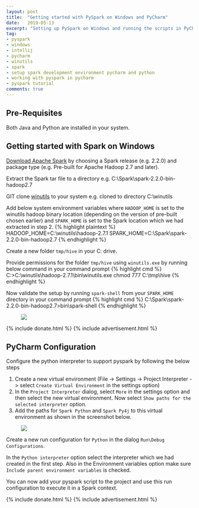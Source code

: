 ```yaml
---
layout: post
title:  "Getting started with PySpark on Windows and PyCharm"
date:   2019-05-13
excerpt: "Setting up PySpark on Windows and running the scripts in PyCharm IDE"
tag:
- pyspark 
- windows
- intellij
- pycharm
- winutils
- spark
- setup spark development environment pycharm and python
- working with pyspark in pycharm
- pyspark tutorial
comments: true
---
```


## Pre-Requisites

Both Java and Python are installed in your system.

## Getting started with Spark on Windows

[Download Apache Spark](http://spark.apache.org/downloads.html) by choosing a Spark release (e.g. 2.2.0) and package type (e.g. Pre-built for Apache Hadoop 2.7 and later).

Extract the Spark tar file to a directory e.g. C:\Spark\spark-2.2.0-bin-hadoop2.7

GIT clone [winutils](https://github.com/steveloughran/winutils) to your system e.g. cloned to directory C:\winutils

Add below system environment variables where `HADOOP_HOME` is set to the winutils hadoop binary location (depending on the version of pre-built chosen earlier)  and `SPARK_HOME` is set to the Spark location which we had extracted in step 2.
{% highlight plaintext %}
HADOOP_HOME=C:\winutils\hadoop-2.7.1
SPARK_HOME=C:\Spark\spark-2.2.0-bin-hadoop2.7
{% endhighlight %}

Create a new folder `tmp/hive` in your C: drive.

Provide permissions for the folder `tmp/hive` using `winutils.exe` by running below command in your command prompt
{% highlight cmd %}
C:>C:\winutils\hadoop-2.7.1\bin\winutils.exe chmod 777 C:\tmp\hive
{% endhighlight %}

Now validate the setup by running `spark-shell` from your `SPARK_HOME` directory in your command prompt
{% highlight cmd %}
C:\Spark\spark-2.2.0-bin-hadoop2.7>bin\spark-shell
{% endhighlight %}

<figure>
	<a href="{{ site.url }}/assets/img/2018/05/spark-shell.png"><img src="{{ site.url }}/assets/img/2018/05/spark-shell.png"></a>
</figure>

{% include donate.html %}
{% include advertisement.html %}

## PyCharm Configuration

Configure the python interpreter to support pyspark by following the below steps

1. Create a new virtual environment (File -> Settings -> Project Interpreter -> select `Create Virtual Environment` in the settings option)
2. In the `Project Interpreter` dialog, select `More` in the settings option and then select the new virtual environment. Now select `Show paths for the selected interpreter` option.
2. Add the paths for `Spark Python` and `Spark Py4j` to this virtual environment as shown in the screenshot below.

<figure>
	<a href="{{ site.url }}/assets/img/2018/05/pycharm-interpreter-paths.png"><img src="{{ site.url }}/assets/img/2018/05/pycharm-interpreter-paths.png"></a>
</figure>

Create a new run configuration for `Python` in the dialog `Run\Debug Configurations`.

In the `Python interpreter` option select the interpreter which we had created in the first step. Also in the Environment variables option make sure `Include parent environment variables` is checked.

You can now add your pyspark script to the project and use this run configuration to execute it in a Spark context.

{% include donate.html %}
{% include advertisement.html %}